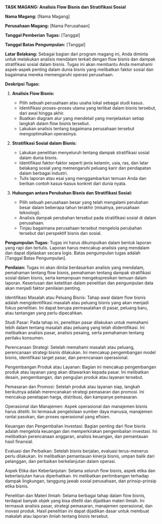 
**TASK MAGANG: Analisis Flow Bisnis dan Stratifikasi Sosial**

**Nama Magang:** [Nama Magang]

**Perusahaan Magang:** [Nama Perusahaan]

**Tanggal Pemberian Tugas:** [Tanggal]

**Tanggal Batas Pengumpulan:** [Tanggal]

**Latar Belakang:**
Sebagai bagian dari program magang ini, Anda diminta untuk melakukan analisis mendalam terkait dengan flow bisnis dan dampak stratifikasi sosial dalam bisnis. Tugas ini akan membantu Anda memahami aspek-aspek penting dalam dunia bisnis yang melibatkan faktor sosial dan bagaimana mereka memengaruhi operasi perusahaan.

**Deskripsi Tugas:**

1. **Analisis Flow Bisnis:**
   - Pilih sebuah perusahaan atau usaha lokal sebagai studi kasus.
   - Identifikasi proses-proses utama yang terlibat dalam bisnis tersebut, dari awal hingga akhir.
   - Buatkan diagram alur yang mendetail yang menjelaskan setiap langkah dalam flow bisnis tersebut.
   - Lakukan analisis tentang bagaimana perusahaan tersebut mengoptimalkan operasinya.

2. **Stratifikasi Sosial dalam Bisnis:**
   - Lakukan penelitian menyeluruh tentang dampak stratifikasi sosial dalam dunia bisnis.
   - Identifikasi faktor-faktor seperti jenis kelamin, usia, ras, dan latar belakang sosial yang memengaruhi peluang karir dan pendapatan dalam berbagai industri.
   - Tulis laporan atau esai yang menggambarkan temuan Anda dan berikan contoh kasus-kasus konkret dari dunia nyata.

3. **Hubungan antara Perubahan Bisnis dan Stratifikasi Sosial:**
   - Pilih sebuah perusahaan besar yang telah mengalami perubahan besar dalam beberapa tahun terakhir (misalnya, perusahaan teknologi).
   - Analisis dampak perubahan tersebut pada stratifikasi sosial di dalam perusahaan.
   - Tinjau bagaimana perusahaan tersebut mengelola perubahan tersebut dari perspektif bisnis dan sosial.

**Pengumpulan Tugas:**
Tugas ini harus dikumpulkan dalam bentuk laporan yang rapi dan tertulis. Laporan harus mencakup analisis yang mendalam dan dapat dijelaskan secara logis. Batas pengumpulan tugas adalah [Tanggal Batas Pengumpulan].

**Penilaian:**
Tugas ini akan dinilai berdasarkan analisis yang mendalam, pemahaman tentang flow bisnis, pemahaman tentang dampak stratifikasi sosial dalam bisnis, serta kemampuan mengekspresikan temuan dalam laporan. Keseriusan dan ketelitian dalam penelitian dan pengumpulan data akan menjadi faktor penilaian penting.


Identifikasi Masalah atau Peluang Bisnis: Tahap awal dalam flow bisnis adalah mengidentifikasi masalah atau peluang bisnis yang akan menjadi fokus penelitian. Ini dapat berupa permasalahan di pasar, peluang baru, atau tantangan yang perlu dipecahkan.

Studi Pasar: Pada tahap ini, penelitian pasar dilakukan untuk memahami lebih dalam tentang masalah atau peluang yang telah diidentifikasi. Ini melibatkan analisis pasar, analisis pesaing, serta pemahaman tentang perilaku konsumen.

Perencanaan Strategi: Setelah memahami masalah atau peluang, perencanaan strategi bisnis dilakukan. Ini mencakup pengembangan model bisnis, identifikasi target pasar, dan perencanaan operasional.

Pengembangan Produk atau Layanan: Bagian ini mencakup pengembangan produk atau layanan yang akan ditawarkan kepada pasar. Ini melibatkan desain, pengembangan, dan pengujian produk atau layanan tersebut.

Pemasaran dan Promosi: Setelah produk atau layanan siap, langkah berikutnya adalah merencanakan strategi pemasaran dan promosi. Ini mencakup penetapan harga, distribusi, dan kampanye pemasaran.

Operasional dan Manajemen: Aspek operasional dan manajemen bisnis harus diteliti. Ini termasuk pengelolaan sumber daya manusia, manajemen rantai pasokan, dan proses operasional yang efisien.

Keuangan dan Pengembalian Investasi: Bagian penting dari flow bisnis adalah mengelola keuangan dan memperkirakan pengembalian investasi. Ini melibatkan perencanaan anggaran, analisis keuangan, dan pemantauan hasil finansial.

Evaluasi dan Perbaikan: Setelah bisnis berjalan, evaluasi terus-menerus perlu dilakukan. Ini melibatkan pemantauan kinerja bisnis, umpan balik dari pelanggan, dan perbaikan berkelanjutan dalam operasi.

Aspek Etika dan Keberlanjutan: Selama seluruh flow bisnis, aspek etika dan keberlanjutan harus diperhatikan. Ini melibatkan pertimbangan terhadap dampak lingkungan, tanggung jawab sosial perusahaan, dan prinsip-prinsip etika bisnis.

Penelitian dan Materi Ilmiah: Selama berbagai tahap dalam flow bisnis, terdapat banyak objek yang bisa diteliti dan dijadikan materi ilmiah. Ini termasuk analisis pasar, strategi pemasaran, manajemen operasional, dan inovasi produk. Hasil penelitian ini dapat dijadikan dasar untuk membuat makalah atau laporan ilmiah tentang bisnis tersebut.
